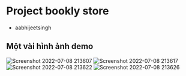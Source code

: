 # Project bookly store 

- aabhijeetsingh


## Một vài hình ảnh demo
![Screenshot 2022-07-08 213607](https://user-images.githubusercontent.com/91653611/178014740-f614cfe6-46e2-49be-a28f-dbd7f3d86e76.png)
![Screenshot 2022-07-08 213617](https://user-images.githubusercontent.com/91653611/178014755-e99c4b18-4c5f-4092-aa3b-bbde68cff750.png)
![Screenshot 2022-07-08 213622](https://user-images.githubusercontent.com/91653611/178014759-7175a7db-da2e-4c28-8955-1df4f0013191.png)
![Screenshot 2022-07-08 213626](https://user-images.githubusercontent.com/91653611/178014763-1d52bd33-b9dd-4c3a-a0aa-55016613cdbd.png)
